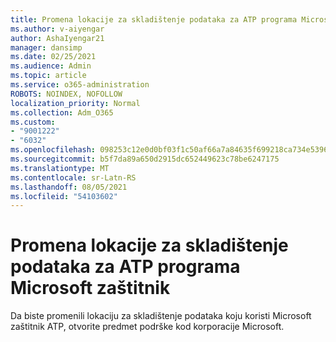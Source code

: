 ```yaml
---
title: Promena lokacije za skladištenje podataka za ATP programa Microsoft zaštitnik
ms.author: v-aiyengar
author: AshaIyengar21
manager: dansimp
ms.date: 02/25/2021
ms.audience: Admin
ms.topic: article
ms.service: o365-administration
ROBOTS: NOINDEX, NOFOLLOW
localization_priority: Normal
ms.collection: Adm_O365
ms.custom:
- "9001222"
- "6032"
ms.openlocfilehash: 098253c12e0d0bf03f1c50af66a7a84635f699218ca734e53965bcfd55edb930
ms.sourcegitcommit: b5f7da89a650d2915dc652449623c78be6247175
ms.translationtype: MT
ms.contentlocale: sr-Latn-RS
ms.lasthandoff: 08/05/2021
ms.locfileid: "54103602"
---
```

# <a name="change-data-storage-location-for-microsoft-defender-atp"></a>Promena lokacije za skladištenje podataka za ATP programa Microsoft zaštitnik

Da biste promenili lokaciju za skladištenje podataka koju koristi Microsoft zaštitnik ATP, otvorite predmet podrške kod korporacije Microsoft.
